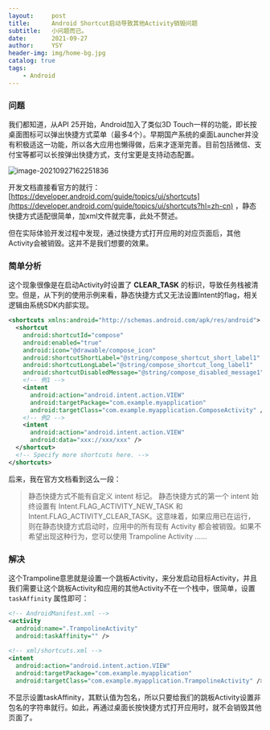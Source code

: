 ```yaml
---
layout:     post
title:      Android Shortcut启动导致其他Activity销毁问题
subtitle:   小问题而已。
date:       2021-09-27
author:     YSY
header-img: img/home-bg.jpg
catalog: true
tags:
    - Android
---
```


### 问题

我们都知道，从API 25开始，Android加入了类似3D Touch一样的功能，即长按桌面图标可以弹出快捷方式菜单（最多4个）。早期国产系统的桌面Launcher并没有积极适这一功能，所以各大应用也懒得做，后来才逐渐完善。目前包括微信、支付宝等都可以长按弹出快捷方式，支付宝更是支持动态配置。

![image-20210927162251836](https://imgconvert.csdnimg.cn/d7aa4036340c49a2a7915fda33299299.png?x-oss-process=image/watermark,type_ZHJvaWRzYW5zZmFsbGJhY2s,shadow_50,text_Q1NETiBA6ZKI5Y-2,size_18,color_FFFFFF,t_70,g_se,x_16)

开发文档直接看官方的就行：[https://developer.android.com/guide/topics/ui/shortcuts](https://developer.android.com/guide/topics/ui/shortcuts?hl=zh-cn) ，静态快捷方式适配很简单，加xml文件就完事，此处不赘述。

但在实际体验开发过程中发现，通过快捷方式打开应用的对应页面后，其他Activity会被销毁。这并不是我们想要的效果。

### 简单分析

这个现象很像是在启动Activity时设置了 **CLEAR_TASK** 的标识，导致任务栈被清空。但是，从下列的使用示例来看，静态快捷方式又无法设置Intent的flag，相关逻辑由系统SDK内部实现。

```xml
<shortcuts xmlns:android="http://schemas.android.com/apk/res/android">
  <shortcut
    android:shortcutId="compose"
    android:enabled="true"
    android:icon="@drawable/compose_icon"
    android:shortcutShortLabel="@string/compose_shortcut_short_label1"
    android:shortcutLongLabel="@string/compose_shortcut_long_label1"
    android:shortcutDisabledMessage="@string/compose_disabled_message1">
    <!-- 例1 -->
    <intent
      android:action="android.intent.action.VIEW"
      android:targetPackage="com.example.myapplication"
      android:targetClass="com.example.myapplication.ComposeActivity" />
    <!-- 例2 -->
    <intent
      android:action="android.intent.action.VIEW"
      android:data="xxx://xxx/xxx" />
  </shortcut>
  <!-- Specify more shortcuts here. -->
</shortcuts>
```

后来，我在官方文档看到这么一段：

> 静态快捷方式不能有自定义 intent 标记。 静态快捷方式的第一个 intent 始终设置有 Intent.FLAG_ACTIVITY_NEW_TASK 和 Intent.FLAG_ACTIVITY_CLEAR_TASK。这意味着，如果应用已在运行，则在静态快捷方式启动时，应用中的所有现有 Activity 都会被销毁。如果不希望出现这种行为，您可以使用 Trampoline Activity ……

### 解决

这个Trampoline意思就是设置一个跳板Activity，来分发启动目标Activity，并且我们需要让这个跳板Activity和应用的其他Activity不在一个栈中，很简单，设置 `taskAffinity` 属性即可：

```xml
<!-- AndroidManifest.xml -->
<activity
  android:name=".TrampolineActivity"
  android:taskAffinity="" />
  
<!-- xml/shortcuts.xml -->
<intent
  android:action="android.intent.action.VIEW"
  android:targetPackage="com.example.myapplication"
  android:targetClass="com.example.myapplication.TrampolineActivity" />
```

不显示设置taskAffinity，其默认值为包名，所以只要给我们的跳板Activity设置非包名的字符串就行。如此，再通过桌面长按快捷方式打开应用时，就不会销毁其他页面了。
